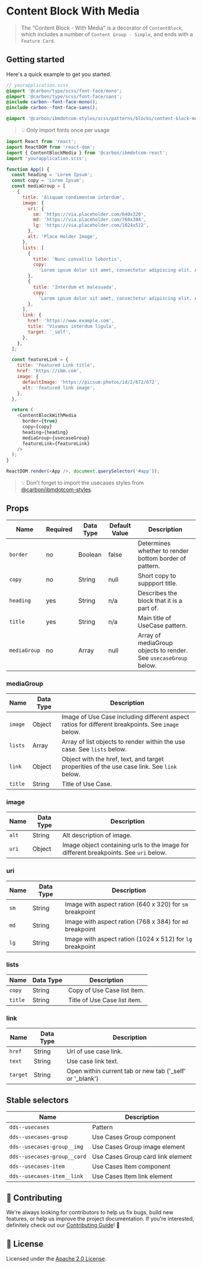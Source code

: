 # Content Block With Media

> The "Content Block - With Media" is a decorator of `ContentBlock`, which
> includes a number of `Content Group - Simple`, and ends with a `Feature Card`.

## Getting started

Here's a quick example to get you started.

```scss
// yourapplication.scss
@import '@carbon/type/scss/font-face/mono';
@import '@carbon/type/scss/font-face/sans';
@include carbon--font-face-mono();
@include carbon--font-face-sans();

@import '@carbon/ibmdotcom-styles/scss/patterns/blocks/content-block-media/index';
```

> 💡 Only import fonts once per usage

```javascript
import React from 'react';
import ReactDOM from 'react-dom';
import { ContentBlockMedia } from '@carbon/ibmdotcom-react';
import 'yourapplication.scss';

function App() {
  const heading = 'Lorem Ipsum';
  const copy = 'Lorem Ipsum';
  const mediaGroup = [
    {
      title: 'Aliquam condimentum interdum',
      image: {
        uri: {
          sm: 'https://via.placeholder.com/640x320',
          md: 'https://via.placeholder.com/768x384',
          lg: 'https://via.placeholder.com/1024x512',
        },
        alt: 'Place Holder Image',
      },
      lists: [
        {
          title: 'Nunc convallis lobortis',
          copy:
            'Lorem ipsum dolor sit amet, consectetur adipiscing elit. Aenean et ultricies est. Mauris iaculis eget dolor nec hendrerit. Phasellus at elit sollicitudin, sodales nulla quis, consequat libero.',
        },
        {
          title: 'Interdum et malesuada',
          copy:
            'Lorem ipsum dolor sit amet, consectetur adipiscing elit. Aenean et ultricies est. Mauris iaculis eget dolor nec hendrerit. Phasellus at elit sollicitudin, sodales nulla quis, consequat libero.',
        },
      ],
      link: {
        href: 'https://www.example.com',
        title: 'Vivamus interdum ligula',
        target: '_self',
      },
    },
  ];

  const featureLink = {
    title: 'Featured Link title',
    href: 'https://ibm.com',
    image: {
      defaultImage: 'https://picsum.photos/id/2/672/672',
      alt: 'featured link image',
    },
  },

  return (
    <ContentBlockWithMedia
      border={true}
      copy={copy}
      heading={heading}
      mediaGroup={usecaseGroup}
      featureLink={featureLink}
    />
  );
}

ReactDOM.render(<App />, document.querySelector('#app'));
```

> 💡 Don't forget to import the usecases styles from
> [@carbon/ibmdotcom-styles](https://github.com/carbon-design-system/ibm-dotcom-library/blob/master/packages/styles).

## Props

| Name         | Required | Data Type | Default Value | Description                                                      |
| ------------ | -------- | --------- | ------------- | ---------------------------------------------------------------- |
| `border`     | no       | Boolean   | false         | Determines whether to render bottom border of pattern.           |
| `copy`       | no       | String    | null          | Short copy to suppport title.                                    |
| `heading`    | yes      | String    | n/a           | Describes the block that it is a part of.                        |
| `title`      | yes      | String    | n/a           | Main title of UseCase pattern.                                   |
| `mediaGroup` | no       | Array     | null          | Array of mediaGroup objects to render. See `usecaseGroup` below. |

### mediaGroup

| Name    | Data Type | Description                                                                                       |
| ------- | --------- | ------------------------------------------------------------------------------------------------- |
| `image` | Object    | Image of Use Case including different aspect ratios for different breakpoints. See `image` below. |
| `lists` | Array     | Array of list objects to render within the use case. See `lists` below.                           |
| `link`  | Object    | Object with the href, text, and target properities of the use case link. See `link` below.        |
| `title` | String    | Title of Use Case.                                                                                |

### image

| Name  | Data Type | Description                                                                           |
| ----- | --------- | ------------------------------------------------------------------------------------- |
| `alt` | String    | Alt description of image.                                                             |
| `uri` | Object    | Image object containing urls to the image for different breakpoints. See `uri` below. |

### uri

| Name | Data Type | Description                                               |
| ---- | --------- | --------------------------------------------------------- |
| `sm` | String    | Image with aspect ration (640 x 320) for `sm` breakpoint  |
| `md` | String    | Image with aspect ration (768 x 384) for `md` breakpoint  |
| `lg` | String    | Image with aspect ration (1024 x 512) for `lg` breakpoint |

### lists

| Name    | Data Type | Description                  |
| ------- | --------- | ---------------------------- |
| `copy`  | String    | Copy of Use Case list item.  |
| `title` | String    | Title of Use Case list item. |

### link

| Name     | Data Type | Description                                                |
| -------- | --------- | ---------------------------------------------------------- |
| `href`   | String    | Url of use case link.                                      |
| `text`   | String    | Use case link text.                                        |
| `target` | String    | Open within current tab or new tab ('\_self' or '\_blank') |

## Stable selectors

| Name                        | Description                       |
| --------------------------- | --------------------------------- |
| `dds--usecases`             | Pattern                           |
| `dds--usecases-group`       | Use Cases Group component         |
| `dds--usecases-group__img`  | Use Cases Group image element     |
| `dds--usecases-group__card` | Use Cases Group card link element |
| `dds--usecases-item`        | Use Cases Item component          |
| `dds--usecases-item__link`  | Use Cases Item link element       |

## 🙌 Contributing

We're always looking for contributors to help us fix bugs, build new features,
or help us improve the project documentation. If you're interested, definitely
check out our
[Contributing Guide](https://github.com/carbon-design-system/ibm-dotcom-library/blob/master/.github/CONTRIBUTING.md)!
👀

## 📝 License

Licensed under the
[Apache 2.0 License](https://github.com/carbon-design-system/ibm-dotcom-library/blob/master/LICENSE).
